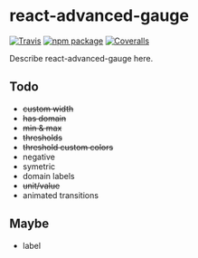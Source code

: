 # react-advanced-gauge

[![Travis][build-badge]][build]
[![npm package][npm-badge]][npm]
[![Coveralls][coveralls-badge]][coveralls]

Describe react-advanced-gauge here.

[build-badge]: https://img.shields.io/travis/user/repo/master.png?style=flat-square
[build]: https://travis-ci.org/user/repo

[npm-badge]: https://img.shields.io/npm/v/npm-package.png?style=flat-square
[npm]: https://www.npmjs.org/package/npm-package

[coveralls-badge]: https://img.shields.io/coveralls/user/repo/master.png?style=flat-square
[coveralls]: https://coveralls.io/github/user/repo

## Todo

* ~~custom width~~
* ~~has domain~~
* ~~min & max~~
* ~~thresholds~~
* ~~threshold custom colors~~
* negative
* symetric
* domain labels
* ~~unit/value~~
* animated transitions

## Maybe
* label